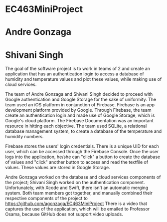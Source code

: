 # EC463MiniProject
# Andre Gonzaga
# Shivani Singh



The goal of the software project is to work in teams of 2 and create an application that
has an authentication login to access a database of humidity and temperature values and plot these
values, while making use of cloud services. 

The team of Andre Gonzaga and Shivani Singh decided to proceed with Google authentication 
and Google Storage for the sake of uniformity. The team used an iOS platform in conjunction of Firebase. 
Firebase is an app development platform provided by Google. Through Firebase, the team create an 
authentication login and made use of Google Storage, which is Google's cloud platform. The Firebase 
Documentation was an important resource in hitting each objective. The team used SQLite, a relational 
database management system, to create a database of the temperature and humidity numbers. 

Firebase stores the users' login credentials. There is a unique UID for each user, which can be accessed
through the Firebase Console. Once the user logs into the application, he/she can "click" a button to create 
the database of values and "click" another button to access and read the textfile of values. These values are 
stored in Google Storage. 

Andre Gonzaga worked on the database and cloud services components of the project; Shivani Singh
worked on the authentication component. Unfortunately, with Xcode and Swift, there isn't an 
automatic merging system. Both team members got together, and manually combined their 
respective components of the project to https://github.com/agonzaga/EC463MiniProject
There is a video that captures the use of the application, which will be emailed to Professor Osama, 
because GitHub does not support video uploads. 
